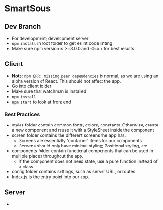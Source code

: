 # SmartSous

## Dev Branch
  - For development; development server
  - `npm install` in root folder to get eslint code linting.
  - Make sure npm version is >=3.0.0 and <5.x.x for best results.

## Client
  - **Note**: `npm ERR: missing peer dependencies` is normal, as we are using an alpha version of React. This should not affect the app.
  - Go into client folder
  - Make sure that watchman is installed
  - `npm install`
  - `npm start` to look at front end
### Best Practices
  - styles folder contain common fonts, colors, constants. Otherwise, create a new component and reuse it with a StyleSheet inside the component
  - screen folder contains the different screens the app has.
    - Screens are essentially 'container' items for our components
    - Screens should only have minimal styling; Positional styling, etc.
  - components folder contain functional components that can be used in multiple places throughout the app.
    - If the component does not need state, use a pure function instead of a class.
  - config folder contains settings, such as server URL, or routes.
  - Index.js is the entry point into our app.
## Server
  -
